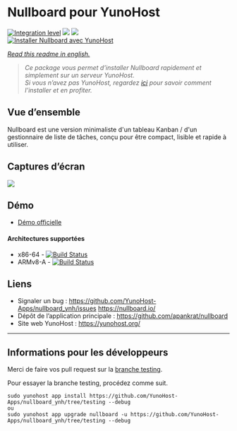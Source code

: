 # Nullboard pour YunoHost

[![Integration level](https://dash.yunohost.org/integration/nullboard.svg)](https://dash.yunohost.org/appci/app/nullboard) ![](https://ci-apps.yunohost.org/ci/badges/nullboard.status.svg) ![](https://ci-apps.yunohost.org/ci/badges/243.maintain.svg)  
[![Installer Nullboard avec YunoHost](https://install-app.yunohost.org/install-with-yunohost.svg)](https://install-app.yunohost.org/?app=nullboard)

*[Read this readme in english.](./README.md)* 

> *Ce package vous permet d’installer Nullboard rapidement et simplement sur un serveur YunoHost.  
Si vous n’avez pas YunoHost, regardez [ici](https://yunohost.org/#/install) pour savoir comment l’installer et en profiter.*

## Vue d’ensemble

Nullboard est une version minimaliste d'un tableau Kanban / d'un gestionnaire de liste de tâches, conçu pour être compact, lisible et rapide à utiliser. 

## Captures d’écran

![](https://camo.githubusercontent.com/700edd0af42b2fe7ca91961691d856e05bd1d9aeb7966b1da2478d7ccce863a5/68747470733a2f2f6e756c6c626f6172642e696f2f696d616765732f6e756c6c626f6172642d6578616d706c652d616c742e706e673f7a)

## Démo

* [Démo officielle](https://nullboard.io/preview)

#### Architectures supportées

* x86-64 - [![Build Status](https://ci-apps.yunohost.org/ci/logs/nullboard%20%28Apps%29.svg)](https://ci-apps.yunohost.org/ci/apps/nullboard/)
* ARMv8-A - [![Build Status](https://ci-apps-arm.yunohost.org/ci/logs/nullboard%20%28Apps%29.svg)](https://ci-apps-arm.yunohost.org/ci/apps/nullboard/)

## Liens

 * Signaler un bug : https://github.com/YunoHost-Apps/nullboard_ynh/issues
 https://nullboard.io/
 * Dépôt de l’application principale : https://github.com/apankrat/nullboard
 * Site web YunoHost : https://yunohost.org/

---

## Informations pour les développeurs

Merci de faire vos pull request sur la [branche testing](https://github.com/YunoHost-Apps/nullboard_ynh/tree/testing).

Pour essayer la branche testing, procédez comme suit.
```
sudo yunohost app install https://github.com/YunoHost-Apps/nullboard_ynh/tree/testing --debug
ou
sudo yunohost app upgrade nullboard -u https://github.com/YunoHost-Apps/nullboard_ynh/tree/testing --debug
```
